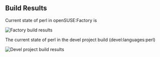 
## Build Results

Current state of perl in openSUSE:Factory is

![Factory build results](https://br.opensuse.org/status/openSUSE:Factory/perl-Test-Class/standard)

The current state of perl in the devel project build (devel:languages:perl)

![Devel project build results](https://br.opensuse.org/status/devel:languages:perl/perl-Test-Class)


